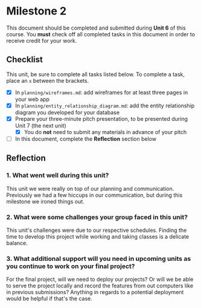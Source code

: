 # Milestone 2

This document should be completed and submitted during **Unit 6** of this course. You **must** check off all completed tasks in this document in order to receive credit for your work.

## Checklist

This unit, be sure to complete all tasks listed below. To complete a task, place an `x` between the brackets.

- [x] In `planning/wireframes.md`: add wireframes for at least three pages in your web app
- [x] In `planning/entity_relationship_diagram.md`: add the entity relationship diagram you developed for your database
- [x] Prepare your three-minute pitch presentation, to be presented during Unit 7 (the next unit)
  - [x] You do **not** need to submit any materials in advance of your pitch
- [ ] In this document, complete the **Reflection** section below

## Reflection

### 1. What went well during this unit?

This unit we were really on top of our planning and communication. Previously we had a few hiccups in our communication, but during this milestone we ironed things out.

### 2. What were some challenges your group faced in this unit?

This unit's challenges were due to our respective schedules. Finding the time to develop this project while working and taking classes is a delicate balance.

### 3. What additional support will you need in upcoming units as you continue to work on your final project?

For the final project, will we need to deploy our projects? Or will we be able to serve the project locally and record the features from out computers like in previous submissions? Anything in regards to a potential deployment would be helpful if that's the case.
